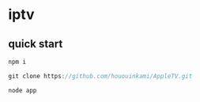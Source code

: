 # iptv

## quick start

```js
npm i
```

```js
git clone https://github.com/hououinkami/AppleTV.git
```

```js
node app
```
